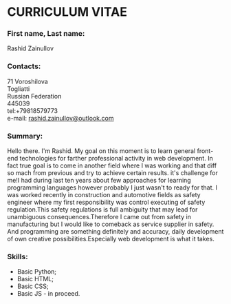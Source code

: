 # CURRICULUM VITAE

### First name, Last name:   
Rashid Zainullov

### Contacts:
71 Voroshilova  
Togliatti  
Russian Federation   
445039   
tel:+79818579773  
e-mail: rashid.zainullov@outlook.com

### Summary:
Hello there. I'm Rashid. My  goal on this moment is to learn general front-end technologies for farther professional activity in web development. In fact true goal is to come in another field where I was working and  that diff so mach from previous and try to achieve certain results. it's challenge for me!I had during last ten years about few approaches for learning programming languages however probably I just wasn't to ready for that.
I was worked recently in construction and automotive fields as safety engineer where my first responsibility was control executing of safety regulation.This safety regulations is full ambiguity that may lead for unambiguous consequences.Therefore I came out from safety in manufacturing but I would like to comeback as service supplier in safety. And programming are  something definitely and accuracy, daily development of own creative possibilities.Especially web development is what it takes.

### Skills: 
* Basic Python;
* Basic HTML;
* Basic CSS;
* Basic JS - in proceed.
